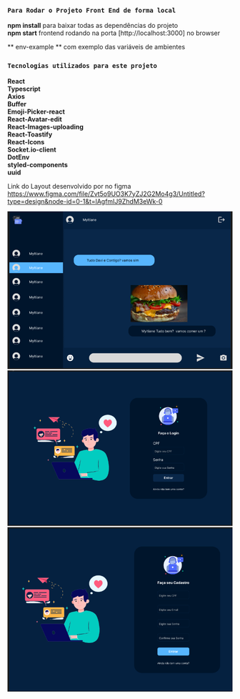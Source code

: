 <!--  Front End  -->
### `Para Rodar o Projeto Front End de forma local`
**npm install** para baixar todas as dependências do projeto <br/>
**npm start** frontend rodando na porta [http://localhost:3000] no browser <br/>

** env-example ** com exemplo das variáveis de ambientes 

### `Tecnologias utilizados para este projeto`<br/>

**React** <br/>
**Typescript** <br/>
**Axios** <br/>
**Buffer** <br/>
**Emoji-Picker-react** <br/> 
**React-Avatar-edit** <br/>
**React-Images-uploading** <br/>
**React-Toastify** <br/>
**React-Icons** <br/>
**Socket.io-client** <br/>
**DotEnv** <br/>
**styled-components**<br/> 
**uuid** <br/>

Link do Layout desenvolvido por no figma <br/>
https://www.figma.com/file/Zvt5o9UO3K7yZJ2G2Mo4g3/Untitled?type=design&node-id=0-1&t=lAgfmIJ9ZhdM3eWk-0
<br/>
<div>
<img src="./src/assets/Screenshot-Home.png" />
</div>

<div>
<img src="./src/assets/Screenshot-Login.png" />
</div>
<div>
<img src="./src/assets/Screenshot-Cadastro.png" />
</div>